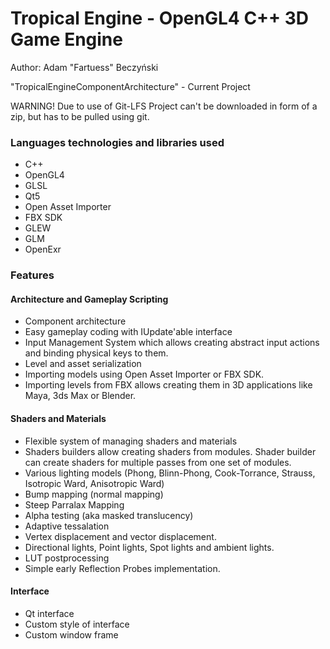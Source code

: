 # Tropical Engine - OpenGL4 C++ 3D Game Engine #

Author: Adam "Fartuess" Beczyński

"TropicalEngineComponentArchitecture" - Current Project

WARNING! Due to use of Git-LFS Project can't be downloaded in form of a zip, but has to be pulled using git.

### Languages technologies and libraries used ###
* C++
* OpenGL4
* GLSL
* Qt5
* Open Asset Importer
* FBX SDK
* GLEW
* GLM
* OpenExr

### Features ###
#### Architecture and Gameplay Scripting ####
* Component architecture
* Easy gameplay coding with IUpdate'able interface
* Input Management System which allows creating abstract input actions and binding physical keys to them.
* Level and asset serialization
* Importing models using Open Asset Importer or FBX SDK.
* Importing levels from FBX allows creating them in 3D applications like Maya, 3ds Max or Blender.

#### Shaders and Materials ####
* Flexible system of managing shaders and materials
* Shaders builders allow creating shaders from modules. Shader builder can create shaders for multiple passes from one set of modules.
* Various lighting models (Phong, Blinn-Phong, Cook-Torrance, Strauss, Isotropic Ward, Anisotropic Ward)
* Bump mapping (normal mapping)
* Steep Parralax Mapping
* Alpha testing (aka masked translucency)
* Adaptive tessalation
* Vertex displacement and vector displacement.
* Directional lights, Point lights, Spot lights and ambient lights.
* LUT postprocessing
* Simple early Reflection Probes implementation.

#### Interface ####
* Qt interface
* Custom style of interface
* Custom window frame
